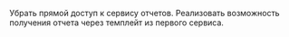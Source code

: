 Убрать прямой доступ к сервису отчетов. 
Реализовать возможность получения отчета через темплейт из первого сервиса.
